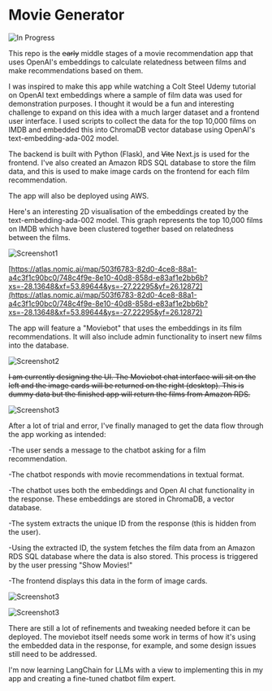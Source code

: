# Movie Generator

![In Progress](https://img.shields.io/badge/Status-In%20Progress-yellow)

This repo is the ~~early~~ middle stages of a movie recommendation app that uses OpenAI's embeddings to calculate relatedness between films and make recommendations based on them.

I was inspired to make this app while watching a Colt Steel Udemy tutorial on OpenAI text embeddings where a sample of film data was used for demonstration purposes. I thought it would be a fun and interesting challenge to expand on this idea with a much larger dataset and a frontend user interface. I used scripts to collect the data for the top 10,000 films on IMDB and embedded this into ChromaDB vector database using OpenAI's text-embedding-ada-002 model.

The backend is built with Python (Flask), and ~~Vite~~ Next.js is used for the frontend. I've also created an Amazon RDS SQL database to store the film data, and this is used to make image cards on the frontend for each film recommendation.

The app will also be deployed using AWS.

Here's an interesting 2D visualisation of the embeddings created by the text-embedding-ada-002 model. This graph represents the top 10,000 films on IMDB which have been clustered together based on relatedness between the films.

![Screenshot1](https://user-images.githubusercontent.com/119585058/276747742-863f7472-28fe-498b-ba43-cde8429f6f24.png)

[https://atlas.nomic.ai/map/503f6783-82d0-4ce8-88a1-a4c3f1c90bc0/748c4f9e-8e10-40d8-858d-e83af1e2bb6b?xs=-28.13648&xf=53.89644&ys=-27.22295&yf=26.12872](https://atlas.nomic.ai/map/503f6783-82d0-4ce8-88a1-a4c3f1c90bc0/748c4f9e-8e10-40d8-858d-e83af1e2bb6b?xs=-28.13648&xf=53.89644&ys=-27.22295&yf=26.12872)

The app will feature a "Moviebot" that uses the embeddings in its film recommendations. It will also include admin functionality to insert new films into the database.

![Screenshot2](https://user-images.githubusercontent.com/119585058/276906109-1bdb1e3a-eeb9-4545-980f-480eb7c37e5f.png)

~~I am currently designing the UI. The Moviebot chat interface will sit on the left and the image cards will be returned on the right (desktop). This is dummy data but the finished app will return the films from Amazon RDS.~~

![Screenshot3](https://user-images.githubusercontent.com/119585058/278186451-2ea44a36-21bd-4a02-bd04-42ce76390340.png)

After a lot of trial and error, I've finally managed to get the data flow through the app working as intended:

-The user sends a message to the chatbot asking for a film recommendation.

-The chatbot responds with movie recommendations in textual format.

-The chatbot uses both the embeddings and Open AI chat functionality in the response. These embeddings are stored in ChromaDB, a vector database.

-The system extracts the unique ID from the response (this is hidden from the user).

-Using the extracted ID, the system fetches the film data from an Amazon RDS SQL database where the data is also stored. This process is triggered by the user pressing "Show Movies!"

-The frontend displays this data in the form of image cards.

![Screenshot3](https://user-images.githubusercontent.com/119585058/279509607-19bcab58-0477-4956-960f-3e07f92c0351.png)

![Screenshot3](https://user-images.githubusercontent.com/119585058/279548280-87504e1b-798c-4fd4-b82c-5630aead831c.png)

There are still a lot of refinements and tweaking needed before it can be deployed. The moviebot itself needs some work in terms of how it's using the embedded data in the response, for example, and some design issues still need to be addressed.

I'm now learning LangChain for LLMs with a view to implementing this in my app and creating a fine-tuned chatbot film expert.
